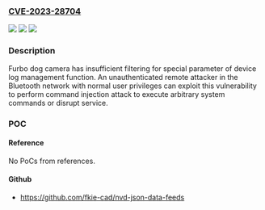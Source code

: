 ### [CVE-2023-28704](https://cve.mitre.org/cgi-bin/cvename.cgi?name=CVE-2023-28704)
![](https://img.shields.io/static/v1?label=Product&message=dog%20camera%20fireware&color=blue)
![](https://img.shields.io/static/v1?label=Version&message=%3D%20542%20&color=brighgreen)
![](https://img.shields.io/static/v1?label=Vulnerability&message=CWE-78%20Improper%20Neutralization%20of%20Special%20Elements%20used%20in%20an%20OS%20Command%20('OS%20Command%20Injection')&color=brighgreen)

### Description

Furbo dog camera has insufficient filtering for special parameter of device log management function. An unauthenticated remote attacker in the Bluetooth network with normal user privileges can exploit this vulnerability to perform command injection attack to execute arbitrary system commands or disrupt service.

### POC

#### Reference
No PoCs from references.

#### Github
- https://github.com/fkie-cad/nvd-json-data-feeds

